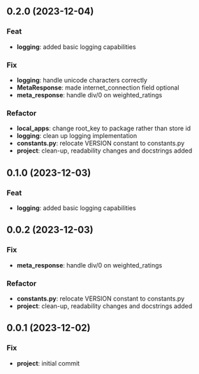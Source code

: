 ## 0.2.0 (2023-12-04)

### Feat

- **logging**: added basic logging capabilities

### Fix

- **logging**: handle unicode characters correctly
- **MetaResponse**: made internet_connection field optional
- **meta_response**: handle div/0 on weighted_ratings

### Refactor

- **local_apps**: change root_key to package rather than store id
- **logging**: clean up logging implementation
- **constants.py**: relocate VERSION constant to constants.py
- **project**: clean-up, readability changes and docstrings added

## 0.1.0 (2023-12-03)

### Feat

- **logging**: added basic logging capabilities

## 0.0.2 (2023-12-03)

### Fix

- **meta_response**: handle div/0 on weighted_ratings

### Refactor

- **constants.py**: relocate VERSION constant to constants.py
- **project**: clean-up, readability changes and docstrings added

## 0.0.1 (2023-12-02)

### Fix

- **project**: initial commit
